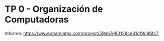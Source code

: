 # TP 0 - Organización de Computadoras
Informe: https://www.sharelatex.com/project/59ab7e80128ce31df9c86fc7
